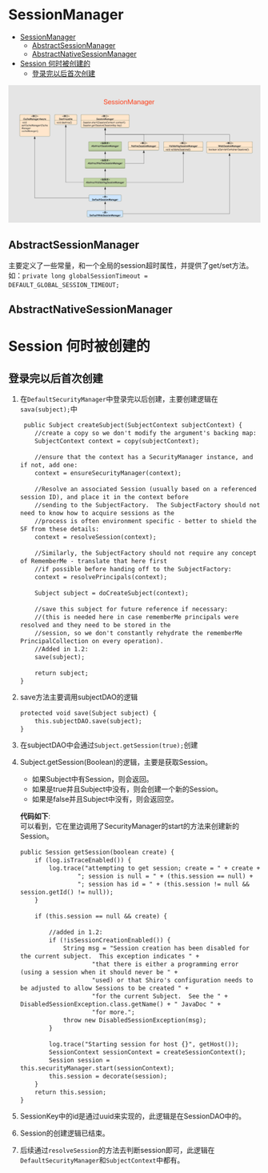 # SessionManager

<!-- TOC -->

- [SessionManager](#sessionmanager)
    - [AbstractSessionManager](#abstractsessionmanager)
    - [AbstractNativeSessionManager](#abstractnativesessionmanager)
- [Session 何时被创建的](#session-何时被创建的)
    - [登录完以后首次创建](#登录完以后首次创建)

<!-- /TOC -->

![Factory](../../img/shiro/SessionManager.png)

## AbstractSessionManager
主要定义了一些常量，和一个全局的session超时属性，并提供了get/set方法。  
如：`private long globalSessionTimeout = DEFAULT_GLOBAL_SESSION_TIMEOUT;`

## AbstractNativeSessionManager



# Session 何时被创建的

## 登录完以后首次创建

1. 在`DefaultSecurityManager`中登录完以后创建，主要创建逻辑在`sava(subject);`中
    ```
     public Subject createSubject(SubjectContext subjectContext) {
        //create a copy so we don't modify the argument's backing map:
        SubjectContext context = copy(subjectContext);

        //ensure that the context has a SecurityManager instance, and if not, add one:
        context = ensureSecurityManager(context);

        //Resolve an associated Session (usually based on a referenced session ID), and place it in the context before
        //sending to the SubjectFactory.  The SubjectFactory should not need to know how to acquire sessions as the
        //process is often environment specific - better to shield the SF from these details:
        context = resolveSession(context);

        //Similarly, the SubjectFactory should not require any concept of RememberMe - translate that here first
        //if possible before handing off to the SubjectFactory:
        context = resolvePrincipals(context);

        Subject subject = doCreateSubject(context);

        //save this subject for future reference if necessary:
        //(this is needed here in case rememberMe principals were resolved and they need to be stored in the
        //session, so we don't constantly rehydrate the rememberMe PrincipalCollection on every operation).
        //Added in 1.2:
        save(subject);

        return subject;
    }
    ```
2. save方法主要调用subjectDAO的逻辑
    ```
    protected void save(Subject subject) {
        this.subjectDAO.save(subject);
    }
    ```
3. 在subjectDAO中会通过`Subject.getSession(true);`创建
4. Subject.getSession(Boolean)的逻辑，主要是获取Session。
    - 如果Subject中有Session，则会返回。
    - 如果是true并且Subject中没有，则会创建一个新的Session。
    - 如果是false并且Subject中没有，则会返回空。
    
    **代码如下**:  
        可以看到，它在里边调用了SecurityManager的start的方法来创建新的Session。
    ```
    public Session getSession(boolean create) {
        if (log.isTraceEnabled()) {
            log.trace("attempting to get session; create = " + create +
                    "; session is null = " + (this.session == null) +
                    "; session has id = " + (this.session != null && session.getId() != null));
        }

        if (this.session == null && create) {

            //added in 1.2:
            if (!isSessionCreationEnabled()) {
                String msg = "Session creation has been disabled for the current subject.  This exception indicates " +
                        "that there is either a programming error (using a session when it should never be " +
                        "used) or that Shiro's configuration needs to be adjusted to allow Sessions to be created " +
                        "for the current Subject.  See the " + DisabledSessionException.class.getName() + " JavaDoc " +
                        "for more.";
                throw new DisabledSessionException(msg);
            }

            log.trace("Starting session for host {}", getHost());
            SessionContext sessionContext = createSessionContext();
            Session session = this.securityManager.start(sessionContext);
            this.session = decorate(session);
        }
        return this.session;
    }
    ```
5. SessionKey中的id是通过uuid来实现的，此逻辑是在SessionDAO中的。
6. Session的创建逻辑已结束。
7. 后续通过`resolveSession`的方法去判断session即可，此逻辑在`DefaultSecurityManager`和`SubjectContext`中都有。